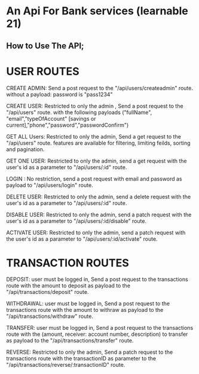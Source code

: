 # An Api For Bank services (learnable 21)


## How to Use The API;


# USER ROUTES

CREATE ADMIN: Send a post request  to the "/api/users/createadmin" route. without a payload: password is "pass1234"

CREATE USER: Restricted to only the admin , Send a post request  to the "/api/users" route. with the following payloads ("fullName", "email","typeOfAccount" [savings or current],"phone","password","passwordConfirm")

GET ALL Users: Restricted to only the admin, Send a get request to the "/api/users" route. features are available for filtering, limiting feilds, sorting and pagination.

GET ONE USER: Restricted to only the admin, send a get request with the user's id as a parameter  to "/api/users/:id" route.

LOGIN : No restriction, send a post request with email and password as payload  to "/api/users/login" route. 

DELETE USER: Restricted to only the admin, send a delete request with the user's id as a parameter  to "/api/users/:id" route.

DISABLE USER: Restricted to only the admin, send a patch request with the user's id as a parameter  to "/api/users/:id/disable" route.

ACTIVATE USER: Restricted to only the admin, send a patch request with the user's id as a parameter  to "/api/users/:id/activate" route.

# TRANSACTION ROUTES


DEPOSIT: user must be logged in, Send a post request to the transactions route with the amount to deposit as payload  to the "/api/transactions/deposit" route.

WITHDRAWAL: user must be logged in, Send a post request to the transactions route with the amount to withraw as payload  to the "/api/transactions/withdraw" route.

TRANSFER: user must be logged in, Send a post request to the transactions route with the (amount, receiver: account number, description) to transfer as payload to the "/api/transactions/transfer" route.

REVERSE: Restricted to only the admin, Send a patch request to the transactions route with the transactionID as parameter to the "/api/transactions/reverse/:transactionID" route.

